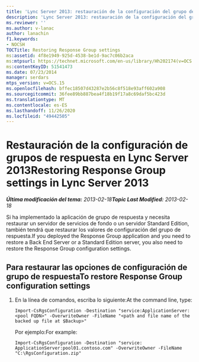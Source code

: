 ```yaml
---
title: 'Lync Server 2013: restauración de la configuración del grupo de respuesta'
description: 'Lync Server 2013: restauración de la configuración del grupo de respuesta.'
ms.reviewer: ''
ms.author: v-lanac
author: lanachin
f1.keywords:
- NOCSH
TOCTitle: Restoring Response Group settings
ms:assetid: 4f8e1949-925d-4538-be1d-9ac7c06b2aca
ms:mtpsurl: https://technet.microsoft.com/en-us/library/Hh202174(v=OCS.15)
ms:contentKeyID: 51541473
ms.date: 07/23/2014
manager: serdars
mtps_version: v=OCS.15
ms.openlocfilehash: bffec18507d43287e2b56c8f518e93aff602a908
ms.sourcegitcommit: 36fee89bb887bea4f18b19f17a8c69daf5bc423d
ms.translationtype: MT
ms.contentlocale: es-ES
ms.lasthandoff: 11/26/2020
ms.locfileid: "49442505"
---
```

# <a name="restoring-response-group-settings-in-lync-server-2013"></a><span data-ttu-id="1b047-103">Restauración de la configuración de grupos de respuesta en Lync Server 2013</span><span class="sxs-lookup"><span data-stu-id="1b047-103">Restoring Response Group settings in Lync Server 2013</span></span>

<div data-xmlns="http://www.w3.org/1999/xhtml">

<div class="topic" data-xmlns="http://www.w3.org/1999/xhtml" data-msxsl="urn:schemas-microsoft-com:xslt" data-cs="https://msdn.microsoft.com/">

<div data-asp="https://msdn2.microsoft.com/asp">



</div>

<div id="mainSection">

<div id="mainBody"><span data-ttu-id="1b047-104">

<span> </span></span><span class="sxs-lookup"><span data-stu-id="1b047-104">

<span> </span></span></span>

<span data-ttu-id="1b047-105">_**Última modificación del tema:** 2013-02-18_</span><span class="sxs-lookup"><span data-stu-id="1b047-105">_**Topic Last Modified:** 2013-02-18_</span></span>

<span data-ttu-id="1b047-106">Si ha implementado la aplicación de grupo de respuesta y necesita restaurar un servidor de servicios de fondo o un servidor Standard Edition, también tendrá que restaurar los valores de configuración del grupo de respuesta.</span><span class="sxs-lookup"><span data-stu-id="1b047-106">If you deployed the Response Group application and you need to restore a Back End Server or a Standard Edition server, you also need to restore the Response Group configuration settings.</span></span>

<div>

## <a name="to-restore-response-group-configuration-settings"></a><span data-ttu-id="1b047-107">Para restaurar las opciones de configuración de grupo de respuesta</span><span class="sxs-lookup"><span data-stu-id="1b047-107">To restore Response Group configuration settings</span></span>

1.  <span data-ttu-id="1b047-108">En la línea de comandos, escriba lo siguiente:</span><span class="sxs-lookup"><span data-stu-id="1b047-108">At the command line, type:</span></span>
    
        Import-CsRgsConfiguration -Destination "service:ApplicationServer:<pool FQDN>" -OverwriteOwner -FileName "<path and file name of the backed up file at $Backup>"
    
    <span data-ttu-id="1b047-109">Por ejemplo:</span><span class="sxs-lookup"><span data-stu-id="1b047-109">For example:</span></span>
    
        Import-CsRgsConfiguration -Destination "service: ApplicationServer:pool01.contoso.com" -OverwriteOwner -FileName "C:\RgsConfiguration.zip"

<span data-ttu-id="1b047-110"></div>

</div>

<span> </span>

</div>

</div>

</span><span class="sxs-lookup"><span data-stu-id="1b047-110"></div>

</div>

<span> </span>

</div>

</div>

</span></span></div>

